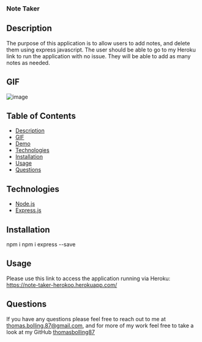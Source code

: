 ### Note Taker

## Description

The purpose of this application is to allow users to add notes, and delete them using express javascript. The user should be able to go to my Heroku link to run the application with no issue. They will be able to add as many notes as needed.

## GIF

![image](https://user-images.githubusercontent.com/78775177/118607359-191c9d00-b77e-11eb-9c1a-fba0d5d9f653.png)

## Table of Contents

* [Description](#description)
* [GIF](#gif)
* [Demo](#demo)
* [Technologies](#technologies)
* [Installation](#installation)
* [Usage](#usage)
* [Questions](#questions)

## Technologies

* [Node.js](https://nodejs.dev/learn)
* [Express.js](https://expressjs.com/)

## Installation

npm i
npm i express --save

## Usage

Please use this link to access the application running via Heroku:  https://note-taker-herokoo.herokuapp.com/

## Questions

If you have any questions please feel free to reach out to me at [thomas.bolling.87@gmail.com](mailto:thomas.bolling.87@gmail.com), and for more of my work feel free to take a look at my GitHub [thomasbolling87](https://github.com/thomasbolling87)
